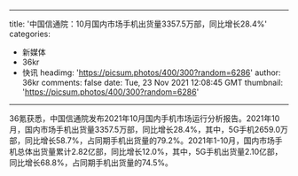 
---
title: '中国信通院：10月国内市场手机出货量3357.5万部，同比增长28.4%'
categories: 
 - 新媒体
 - 36kr
 - 快讯
headimg: 'https://picsum.photos/400/300?random=6286'
author: 36kr
comments: false
date: Tue, 23 Nov 2021 12:08:45 GMT
thumbnail: 'https://picsum.photos/400/300?random=6286'
---

<div>   
36氪获悉，中国信通院发布2021年10月国内手机市场运行分析报告。2021年10月，国内市场手机出货量3357.5万部，同比增长28.4%，其中，5G手机2659.0万部，同比增长58.7%，占同期手机出货量的79.2%。2021年1-10月，国内市场手机总体出货量累计2.82亿部，同比增长12.0%，其中，5G手机出货量2.10亿部，同比增长68.8%，占同期手机出货量的74.5%。  
</div>
            